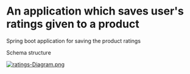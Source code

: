 # An application which saves user's ratings given to a product
Spring boot application for saving the product ratings

Schema structure

[![ratings-Diagram.png](https://i.postimg.cc/4314xp1m/ratings-Diagram.png)](https://postimg.cc/qtzHmhST)
